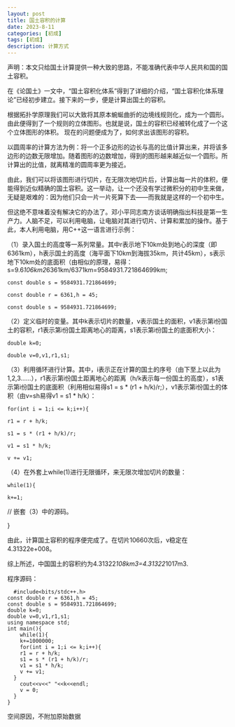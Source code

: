 ```yaml
---
layout: post
title: 国土容积的计算
date: 2023-8-11
categories: [初成]
tags: [初成]
description: 计算方式
---
```


声明：本文只给国土计算提供一种大致的思路，不能准确代表中华人民共和国的国土容积。

在《论国土》一文中，“国土容积化体系”得到了详细的介绍，“国土容积化体系理论”已经初步建立。接下来的一步，便是计算出国土的容积。

根据拓扑学原理我们可以大致将其原本蜿蜒曲折的边境线规则化，成为一个圆形。由此便得到了一个规则的立体图形。也就是说，国土的容积已经被转化成了一个这个立体图形的体积。
现在的问题便成为了，如何求出该图形的容积。

以圆周率的计算方法为例：将一个正多边形的边长与高的比值计算出来，并将该多边形的边数无限增加。随着图形的边数增加，得到的图形越来越近似一个圆形。所计算出的比值，就离精准的圆周率更为接近。

由此，我们可以将该图形进行切片，在无限次地切片后，计算出每一片的体积，便能得到近似精确的国土容积。这一举动，让一个还没有学过微积分的初中生来做，无疑是艰难的：因为他们只会一片一片死算下去——而我就是这样的一个初中生。

但这绝不意味着没有解决它的办法了。邓小平同志南方谈话明确指出科技是第一生产力。人脑不足，可以利用电脑，让电脑对其进行切片、计算和累加的操作。基于此，本人利用电脑，用C++这一语言进行示例：		

（1）录入国土的高度等一系列常量。其中r表示地下10km处到地心的深度（即6361km），h表示国土的高度（海平面下10km到海拔35km，共计45km），s表示地下10km处的底面积（由相似的原理，易得：s=9.6*106km2*6361km/6371km=9584931.721864699km;

    const double s = 9584931.721864699;
    
    const double r = 6361,h = 45;		

    const double s = 9584931.721864699;

（2）定义临时的变量。其中k表示切片的数量，v表示国土的面积，v1表示第i份国土的容积，r1表示第i份国土距离地心的距离，s1表示第i份国土的底面积大小：

    double k=0;

    double v=0,v1,r1,s1;

（3）利用循环进行计算。其中，i表示正在计算的国土的序号（由下至上以此为1,2,3……），r1表示第i份国土距离地心的距离（h/k表示每一份国土的高度），s1表示第i份国土的底面积（利用相似易得s1 = s * (r1 + h/k)/r;），v1表示第i份国土的体积（由v=sh易得v1 = s1 * h/k）：

    for(int i = 1;i <= k;i++){

    r1 = r + h/k;

    s1 = s * (r1 + h/k)/r;

    v1 = s1 * h/k;	

    v += v1;

（4）在外套上while(1)进行无限循环，来无限次增加切片的数量：

    while(1){

    k+=1;

//	嵌套（3）中的源码。

}

由此，计算国土容积的程序便完成了。在切片10660次后，v稳定在4.31322e+008。

综上所述，中国国土的容积约为4.31322*108km3=4.31322*1017m3.

程序源码：


 	  #include<bits/stdc++.h>
    const double r = 6361,h = 45;
    const double s = 9584931.721864699;
    double k=0;
    double v=0,v1,r1,s1;
    using namespace std;
    int main(){
	    while(1){
	    k+=1000000;
	    for(int i = 1;i <= k;i++){
	    r1 = r + h/k;
	    s1 = s * (r1 + h/k)/r;
	    v1 = s1 * h/k;
	    v += v1;
      }			    
	    cout<<v<<" "<<k<<endl;
	    v = 0;
      }
    }
		


空间原因，不附加原始数据
